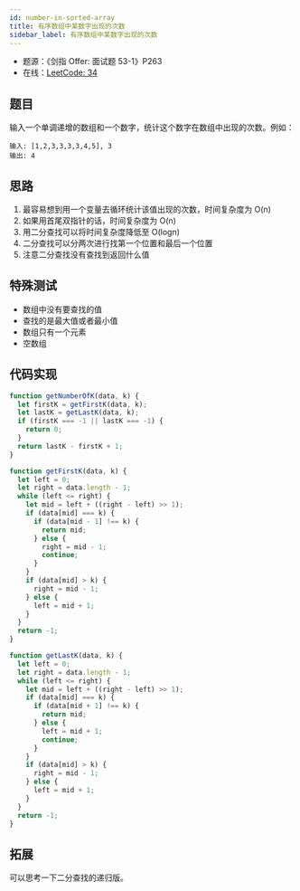 ```yaml
---
id: number-in-sorted-array
title: 有序数组中某数字出现的次数
sidebar_label: 有序数组中某数字出现的次数
---
```


- 题源：《剑指 Offer: 面试题 53-1》P263
- 在线：[LeetCode: 34](https://leetcode-cn.com/problems/find-first-and-last-position-of-element-in-sorted-array/)

## 题目

输入一个单调递增的数组和一个数字，统计这个数字在数组中出现的次数。例如：

```text
输入: [1,2,3,3,3,3,4,5], 3
输出: 4
```

## 思路

1. 最容易想到用一个变量去循环统计该值出现的次数，时间复杂度为 O(n)
2. 如果用首尾双指针的话，时间复杂度为 O(n)
3. 用二分查找可以将时间复杂度降低至 O(logn)
4. 二分查找可以分两次进行找第一个位置和最后一个位置
5. 注意二分查找没有查找到返回什么值

## 特殊测试

- 数组中没有要查找的值
- 查找的是最大值或者最小值
- 数组只有一个元素
- 空数组

## 代码实现

```js
function getNumberOfK(data, k) {
  let firstK = getFirstK(data, k);
  let lastK = getLastK(data, k);
  if (firstK === -1 || lastK === -1) {
    return 0;
  }
  return lastK - firstK + 1;
}

function getFirstK(data, k) {
  let left = 0;
  let right = data.length - 1;
  while (left <= right) {
    let mid = left + ((right - left) >> 1);
    if (data[mid] === k) {
      if (data[mid - 1] !== k) {
        return mid;
      } else {
        right = mid - 1;
        continue;
      }
    }
    if (data[mid] > k) {
      right = mid - 1;
    } else {
      left = mid + 1;
    }
  }
  return -1;
}

function getLastK(data, k) {
  let left = 0;
  let right = data.length - 1;
  while (left <= right) {
    let mid = left + ((right - left) >> 1);
    if (data[mid] === k) {
      if (data[mid + 1] !== k) {
        return mid;
      } else {
        left = mid + 1;
        continue;
      }
    }
    if (data[mid] > k) {
      right = mid - 1;
    } else {
      left = mid + 1;
    }
  }
  return -1;
}
```

## 拓展

可以思考一下二分查找的递归版。
